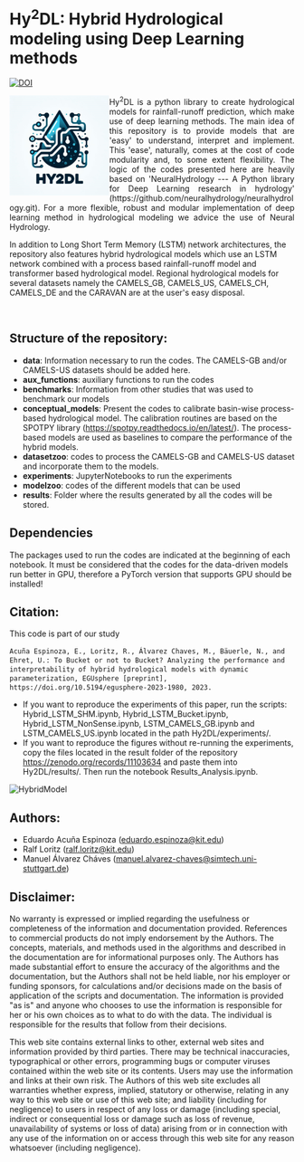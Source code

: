 # Hy<sup>2</sup>DL: Hybrid Hydrological modeling using Deep Learning methods
[![DOI](https://zenodo.org/badge/684006081.svg)](https://zenodo.org/doi/10.5281/zenodo.8289020)

<img align="left" src="https://github.com/sanikabaste/Hy2DL/blob/sanikabaste-read-me-patch/Hy2DL_2.png" width="35%" height="35%">
<p align="justify">
Hy<sup>2</sup>DL is a python library to create hydrological models for rainfall-runoff prediction, which make use of deep learning methods. The main idea of this repository is to provide models that are 'easy' to understand, interpret and implement. This 'ease', naturally, comes at the cost of code modularity and, to some extent flexibility. The logic of the codes presented here are heavily based on 'NeuralHydrology --- A Python library for Deep Learning research in hydrology' (https://github.com/neuralhydrology/neuralhydrology.git). For a more flexible, robust and modular implementation of deep learning method in hydrological modeling we advice the use of Neural Hydrology.

In addition to Long Short Term Memory (LSTM) network architectures, the repository also features hybrid hydrological models which use an LSTM network combined with a process based rainfall-runoff model and transformer based hydrological model. Regional hydrological models for several datasets namely the CAMELS_GB, CAMELS_US, CAMELS_CH, CAMELS_DE and the CARAVAN are at the user's easy disposal.
</p>
<br />

## Structure of the repository:

- **data**: Information necessary to run the codes. The CAMELS-GB and/or CAMELS-US datasets should be added here.
- **aux_functions**: auxiliary functions to run the codes
- **benchmarks**: Information from other studies that was used to benchmark our models
- **conceptual_models**: Present the codes to calibrate basin-wise process-based hydrological model. The calibration routines are based on the SPOTPY library (https://spotpy.readthedocs.io/en/latest/). The process-based models are used as baselines to compare the performance of the hybrid models.
- **datasetzoo**: codes to process the CAMELS-GB and CAMELS-US dataset and incorporate them to the models.
- **experiments**: JupyterNotebooks to run the experiments
- **modelzoo**: codes of the different models that can be used
- **results**: Folder where the results generated by all the codes will be stored.

## Dependencies
The packages used to run the codes are indicated at the beginning of each notebook. It must be considered that the codes for the data-driven models run better in GPU, therefore a PyTorch version that supports GPU should be installed!

## Citation:
This code is part of our study 

```
Acuña Espinoza, E., Loritz, R., Álvarez Chaves, M., Bäuerle, N., and Ehret, U.: To Bucket or not to Bucket? Analyzing the performance and interpretability of hybrid hydrological models with dynamic parameterization, EGUsphere [preprint], https://doi.org/10.5194/egusphere-2023-1980, 2023.
```

- If you want to reproduce the experiments of this paper, run the scripts: Hybrid_LSTM_SHM.ipynb, Hybrid_LSTM_Bucket.ipynb, Hybrid_LSTM_NonSense.ipynb, LSTM_CAMELS_GB.ipynb and LSTM_CAMELS_US.ipynb located in the path Hy2DL/experiments/.
- If you want to reproduce the figures without re-running the experiments, copy the files located in the result folder of the repository https://zenodo.org/records/11103634 and paste them into Hy2DL/results/. Then run the notebook Results_Analysis.ipynb.


![HybridModel](LSTM_SHM.png)

## Authors:
 - Eduardo Acuña Espinoza (eduardo.espinoza@kit.edu)
 - Ralf Loritz (ralf.loritz@kit.edu)
 - Manuel Álvarez Cháves (manuel.alvarez-chaves@simtech.uni-stuttgart.de)

 ## Disclaimer:
 No warranty is expressed or implied regarding the usefulness or completeness of the information and documentation provided. References to commercial products do not imply endorsement by the Authors. The concepts, materials, and methods used in the algorithms and described in the documentation are for informational purposes only. The Authors has made substantial effort to ensure the accuracy of the algorithms and the documentation, but the Authors shall not be held liable, nor his employer or funding sponsors, for calculations and/or decisions made on the basis of application of the scripts and documentation. The information is provided "as is" and anyone who chooses to use the information is responsible for her or his own choices as to what to do with the data. The individual is responsible for the results that follow from their decisions.

This web site contains external links to other, external web sites and information provided by third parties. There may be technical inaccuracies, typographical or other errors, programming bugs or computer viruses contained within the web site or its contents. Users may use the information and links at their own risk. The Authors of this web site excludes all warranties whether express, implied, statutory or otherwise, relating in any way to this web site or use of this web site; and liability (including for negligence) to users in respect of any loss or damage (including special, indirect or consequential loss or damage such as loss of revenue, unavailability of systems or loss of data) arising from or in connection with any use of the information on or access through this web site for any reason whatsoever (including negligence).
